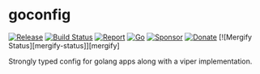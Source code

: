 # goconfig

[![Release](https://img.shields.io/github/release-pre/theflyingcodr/goconfig.svg?logo=github&style=flat&v=1)](https://github.com/theflyingcodr/goconfig/releases)
[![Build Status](https://img.shields.io/github/workflow/status/theflyingcodr/goconfig/run-go-tests?logo=github&v=3)](https://github.com/theflyingcodr/goconfig/actions)
[![Report](https://goreportcard.com/badge/github.com/theflyingcodr/goconfig?style=flat&v=1)](https://goreportcard.com/report/github.com/theflyingcodr/goconfig)
[![Go](https://img.shields.io/github/go-mod/go-version/theflyingcodr/goconfig?v=1)](https://golang.org/)
[![Sponsor](https://img.shields.io/badge/sponsor-libsv-181717.svg?logo=github&style=flat&v=3)](https://github.com/sponsors/libsv)
[![Donate](https://img.shields.io/badge/donate-bitcoin-ff9900.svg?logo=bitcoin&style=flat&v=3)](https://gobitcoinsv.com/#sponsor)
[![Mergify Status][mergify-status]][mergify]



Strongly typed config for golang apps along with a viper implementation.
